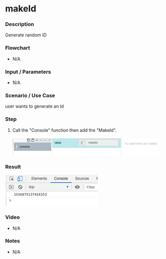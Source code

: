 # makeId

### Description

Generate random ID

### Flowchart

- N/A

### Input / Parameters
- N/A


### Scenario / Use Case

user wants to generate an Id

### Step

1. Call the "Console" function then add the "MakeId".

    ![](../../../../document/function/Browser/makeId/makeid-step-1.png?raw=true)

### Result


![](../../../../document/function/Browser/makeId/makeid-results-1.png?raw=true)

### Video

- N/A

### Notes
- N/A